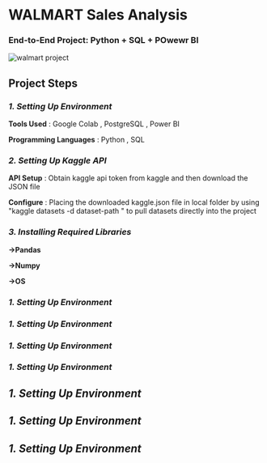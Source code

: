 # WALMART Sales Analysis
### End-to-End Project: Python + SQL + POwewr BI    

![walmart project](https://github.com/user-attachments/assets/70fadc2e-1f95-49c2-975a-f20c659e785f)

##  **Project Steps**
### *1. Setting Up Environment*

 **Tools Used** : Google Colab , PostgreSQL , Power BI
 
**Programming Languages** : Python , SQL

### *2. Setting Up Kaggle API*

**API Setup** : Obtain kaggle api token from kaggle and then download the JSON file

**Configure** : Placing the downloaded kaggle.json file in local folder by using "kaggle datasets -d  dataset-path " to pull datasets directly into the project

### *3. Installing Required Libraries*

**->Pandas**

**->Numpy**

**->OS**

### *1. Setting Up Environment*

### *1. Setting Up Environment*

### *1. Setting Up Environment*

### *1. Setting Up Environment*

## *1. Setting Up Environment*

## *1. Setting Up Environment*

## *1. Setting Up Environment*









